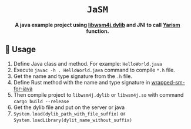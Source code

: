 <div align="center">

  <h1><code>JaSM</code></h1>

  <strong>
  A java example project using <a href="https://github.com/bytesboy/wrapped-sm-for-java.git">libwsm4j.dylib</a> and JNI to call 
  <a href="https://github.com/bytesboy/Yet-Another-Rust-Implementation-Of-SM-Algorithms.git">
  Yarism</a> function.
  </strong>

</div>

## 🚴 Usage

1. Define Java class and method. For example: `HelloWorld.java`
2. Execute `javac -h . HelloWorld.java` command to compile `*.h` file.
3. Get the name and type signature from the `.h` file.
4. Define Rust method with the name and type signature in <a href="https://github.com/bytesboy/wrapped-sm-for-java">wrapped-sm-for-java</a>
5. Then compile project to `libwsm4j.dylib` or `libwsm4j.so` with command `cargo build --release`
6. Get the dylib file and put on the server or java
7. `System.load(dylib_path_with_file_suffix)`  or `System.loadLibrary(dylit_name_without_suffix)`